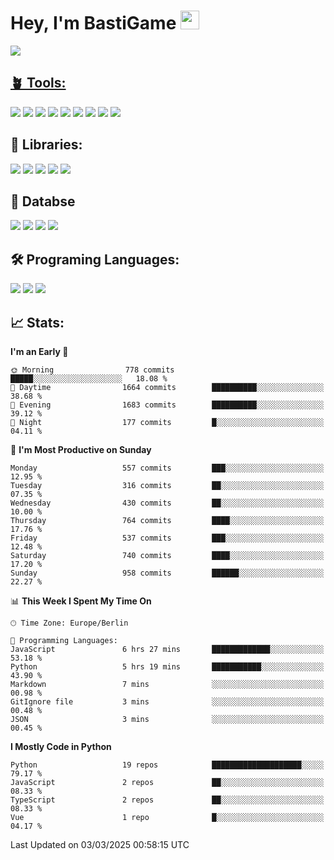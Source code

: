 # Hey, I'm BastiGame <img src="https://raw.githubusercontent.com/MartinHeinz/MartinHeinz/master/wave.gif" width="30px">

<a href="https://discord.com/users/1018150165489668227"><img src="https://lanyard.cnrad.dev/api/1018150165489668227"><p/>

## 🪴 Tools:
[![](https://skillicons.dev/icons?i=discord)](https://discord.com/ "Discord")
[![](https://skillicons.dev/icons?i=bots)](https://discord.dev/ "Discord Bots")
[![](https://skillicons.dev/icons?i=pycharm)](https://jetbrains.com/pycharm/ "PyCharm")
[![](https://skillicons.dev/icons?i=webstorm)](https://jetbrains.com/webstorm/ "WebStorm")
[![](https://skillicons.dev/icons?i=vscode)](https://vscode.dev/ "VSC")
[![](https://skillicons.dev/icons?i=git)](https://git-scm.com/ "Git")
[![](https://skillicons.dev/icons?i=github)](https://github.com/ "GitHub")
[![](https://skillicons.dev/icons?i=notion)](https://www.notion.so "Notion")
[![](https://skillicons.dev/icons?i=figma)](https://www.figma.com "Figma")


## 🎉 Libraries:
[![](https://skillicons.dev/icons?i=fastapi)](https://fastapi.tiangolo.com/ "FastAPI")
[![](https://skillicons.dev/icons?i=flask)](https://flask.palletsprojects.com/en/3.0.x/ "Flask")
[![](https://skillicons.dev/icons?i=discordjs)](https://discord.js.org/ "DiscordJS")
[![](https://skillicons.dev/icons?i=nodejs)](https://nodejs.org/en "NodeJS")
[![](https://skillicons.dev/icons?i=npm)](https://www.npmjs.com/ "NPM")

## 💾 Databse
[![](https://skillicons.dev/icons?i=redis)](https://redis.io/de/ "Redis")
[![](https://skillicons.dev/icons?i=sqlite)](https://sqlite.org/ "SQLite")
[![](https://skillicons.dev/icons?i=postgresql)](https://postgresql.org/ "PostgreSQL")
[![](https://skillicons.dev/icons?i=mysql)](https://www.mysql.com/de/ "MySQL")


## 🛠️ Programing Languages:
[![](https://skillicons.dev/icons?i=py)](https://python.org/ "Python")
[![](https://skillicons.dev/icons?i=js)](https://de.wikipedia.org/wiki/JavaScript "JavaScript")
[![](https://skillicons.dev/icons?i=ts)](https://www.typescriptlang.org/ "TypeScript")


<!--## ⭐ Projekte:
[![Discord](https://img.shields.io/badge/Discord-%237289DA.svg?logo=discord&logoColor=white)](https://discord.gg/Hfjv2cCQ)
[![Twitch](https://img.shields.io/badge/Twitch-%239146FF.svg?logo=Twitch&logoColor=white)](https://www.twitch.tv/bastigametv)
[![FlashBot](https://img.shields.io/badge/FlashBot-%ff7e47.svg?logo=wechat&logoColor=white)](https://discord.com/application-directory/1111374314340626433)
[![FlashGlobal](https://img.shields.io/badge/FlashGlobal-%ff7e47.svg?logo=wechat&logoColor=white)](https://discord.com/application-directory/1169681232532099112)

-->

## 📈 Stats:
<!--START_SECTION:waka-->
**I'm an Early 🐤** 

```text
🌞 Morning                778 commits         █████░░░░░░░░░░░░░░░░░░░░   18.08 % 
🌆 Daytime                1664 commits        ██████████░░░░░░░░░░░░░░░   38.68 % 
🌃 Evening                1683 commits        ██████████░░░░░░░░░░░░░░░   39.12 % 
🌙 Night                  177 commits         █░░░░░░░░░░░░░░░░░░░░░░░░   04.11 % 
```
📅 **I'm Most Productive on Sunday** 

```text
Monday                   557 commits         ███░░░░░░░░░░░░░░░░░░░░░░   12.95 % 
Tuesday                  316 commits         ██░░░░░░░░░░░░░░░░░░░░░░░   07.35 % 
Wednesday                430 commits         ██░░░░░░░░░░░░░░░░░░░░░░░   10.00 % 
Thursday                 764 commits         ████░░░░░░░░░░░░░░░░░░░░░   17.76 % 
Friday                   537 commits         ███░░░░░░░░░░░░░░░░░░░░░░   12.48 % 
Saturday                 740 commits         ████░░░░░░░░░░░░░░░░░░░░░   17.20 % 
Sunday                   958 commits         ██████░░░░░░░░░░░░░░░░░░░   22.27 % 
```


📊 **This Week I Spent My Time On** 

```text
🕑︎ Time Zone: Europe/Berlin

💬 Programming Languages: 
JavaScript               6 hrs 27 mins       █████████████░░░░░░░░░░░░   53.18 % 
Python                   5 hrs 19 mins       ███████████░░░░░░░░░░░░░░   43.90 % 
Markdown                 7 mins              ░░░░░░░░░░░░░░░░░░░░░░░░░   00.98 % 
GitIgnore file           3 mins              ░░░░░░░░░░░░░░░░░░░░░░░░░   00.48 % 
JSON                     3 mins              ░░░░░░░░░░░░░░░░░░░░░░░░░   00.45 % 
```

**I Mostly Code in Python** 

```text
Python                   19 repos            ████████████████████░░░░░   79.17 % 
JavaScript               2 repos             ██░░░░░░░░░░░░░░░░░░░░░░░   08.33 % 
TypeScript               2 repos             ██░░░░░░░░░░░░░░░░░░░░░░░   08.33 % 
Vue                      1 repo              █░░░░░░░░░░░░░░░░░░░░░░░░   04.17 % 
```




 Last Updated on 03/03/2025 00:58:15 UTC
<!--END_SECTION:waka-->
